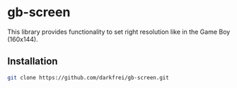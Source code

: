 # gb-screen

This library provides functionality to set right resolution like in the Game Boy (160x144).

## Installation

```bash
git clone https://github.com/darkfrei/gb-screen.git